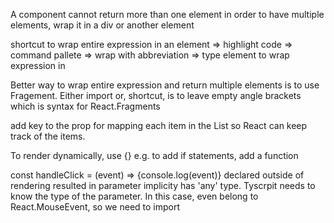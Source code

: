 A component cannot return more than one element in order to have multiple elements, wrap it in a div or another element

shortcut to wrap entire expression in an element => highlight code => command pallete =>
wrap with abbreviation => type element to wrap expression in

Better way to wrap entire expression and return multiple elements is to use Fragement. Either import
or, shortcut, is to leave empty angle brackets which is syntax for React.Fragments

add key to the prop for mapping each item in the List so React can keep track of the items.

To render dynamically, use {} e.g. to add if statements, add a function

const handleClick = (event) => {console.log(event)} declared outside of rendering resulted in parameter implicity has 'any' type. Tyscrpit needs to know 
the type of the parameter. In this case, even belong to React.MouseEvent, so we need to import 
